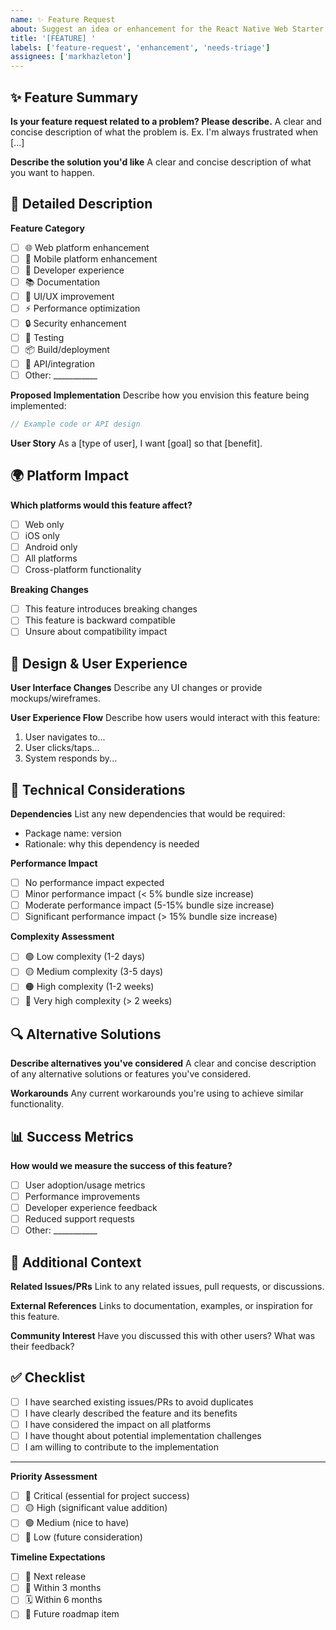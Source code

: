 ```yaml
---
name: ✨ Feature Request
about: Suggest an idea or enhancement for the React Native Web Starter
title: '[FEATURE] '
labels: ['feature-request', 'enhancement', 'needs-triage']
assignees: ['markhazleton']
---
```


## ✨ Feature Summary

**Is your feature request related to a problem? Please describe.**
A clear and concise description of what the problem is. Ex. I'm always frustrated when [...]

**Describe the solution you'd like**
A clear and concise description of what you want to happen.

## 🎯 Detailed Description

**Feature Category**

- [ ] 🌐 Web platform enhancement
- [ ] 📱 Mobile platform enhancement
- [ ] 🔧 Developer experience
- [ ] 📚 Documentation
- [ ] 🎨 UI/UX improvement
- [ ] ⚡ Performance optimization
- [ ] 🔒 Security enhancement
- [ ] 🧪 Testing
- [ ] 📦 Build/deployment
- [ ] 🔄 API/integration
- [ ] Other: ___________

**Proposed Implementation**
Describe how you envision this feature being implemented:

```typescript
// Example code or API design
```

**User Story**
As a [type of user], I want [goal] so that [benefit].

## 🌍 Platform Impact

**Which platforms would this feature affect?**

- [ ] Web only
- [ ] iOS only
- [ ] Android only
- [ ] All platforms
- [ ] Cross-platform functionality

**Breaking Changes**

- [ ] This feature introduces breaking changes
- [ ] This feature is backward compatible
- [ ] Unsure about compatibility impact

## 🎨 Design & User Experience

**User Interface Changes**
Describe any UI changes or provide mockups/wireframes.

**User Experience Flow**
Describe how users would interact with this feature:

1. User navigates to...
2. User clicks/taps...
3. System responds by...

## 🔧 Technical Considerations

**Dependencies**
List any new dependencies that would be required:

- Package name: version
- Rationale: why this dependency is needed

**Performance Impact**

- [ ] No performance impact expected
- [ ] Minor performance impact (< 5% bundle size increase)
- [ ] Moderate performance impact (5-15% bundle size increase)
- [ ] Significant performance impact (> 15% bundle size increase)

**Complexity Assessment**

- [ ] 🟢 Low complexity (1-2 days)
- [ ] 🟡 Medium complexity (3-5 days)
- [ ] 🟠 High complexity (1-2 weeks)
- [ ] 🔴 Very high complexity (> 2 weeks)

## 🔍 Alternative Solutions

**Describe alternatives you've considered**
A clear and concise description of any alternative solutions or features you've considered.

**Workarounds**
Any current workarounds you're using to achieve similar functionality.

## 📊 Success Metrics

**How would we measure the success of this feature?**

- [ ] User adoption/usage metrics
- [ ] Performance improvements
- [ ] Developer experience feedback
- [ ] Reduced support requests
- [ ] Other: ___________

## 🌟 Additional Context

**Related Issues/PRs**
Link to any related issues, pull requests, or discussions.

**External References**
Links to documentation, examples, or inspiration for this feature.

**Community Interest**
Have you discussed this with other users? What was their feedback?

## ✅ Checklist

- [ ] I have searched existing issues/PRs to avoid duplicates
- [ ] I have clearly described the feature and its benefits
- [ ] I have considered the impact on all platforms
- [ ] I have thought about potential implementation challenges
- [ ] I am willing to contribute to the implementation

---

**Priority Assessment**

- [ ] 🔴 Critical (essential for project success)
- [ ] 🟡 High (significant value addition)
- [ ] 🟢 Medium (nice to have)
- [ ] 🔵 Low (future consideration)

**Timeline Expectations**

- [ ] 🚀 Next release
- [ ] 📅 Within 3 months
- [ ] 🗓️ Within 6 months
- [ ] 🔮 Future roadmap item
